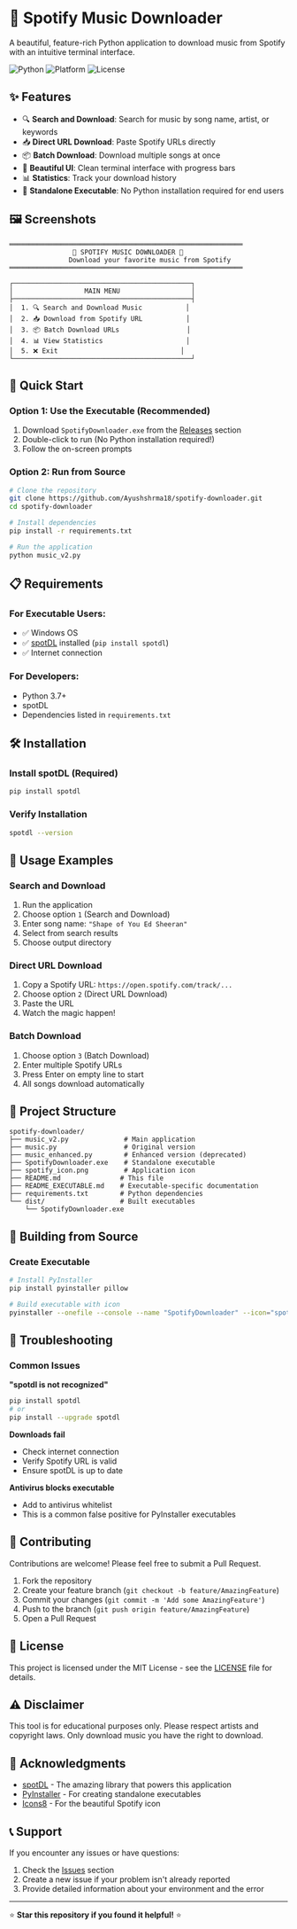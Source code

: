 # 🎵 Spotify Music Downloader

A beautiful, feature-rich Python application to download music from Spotify with an intuitive terminal interface.

![Python](https://img.shields.io/badge/python-v3.7+-blue.svg)
![Platform](https://img.shields.io/badge/platform-windows-green.svg)
![License](https://img.shields.io/badge/license-MIT-blue.svg)

## ✨ Features

- 🔍 **Search and Download**: Search for music by song name, artist, or keywords
- 📥 **Direct URL Download**: Paste Spotify URLs directly
- 📦 **Batch Download**: Download multiple songs at once
- 🎨 **Beautiful UI**: Clean terminal interface with progress bars
- 📊 **Statistics**: Track your download history
- 🚀 **Standalone Executable**: No Python installation required for end users

## 🖼️ Screenshots

```
═══════════════════════════════════════════════════════════
                🎵 SPOTIFY MUSIC DOWNLOADER 🎵
               Download your favorite music from Spotify
═══════════════════════════════════════════════════════════

┌─────────────────────────────────────────────┐
│                  MAIN MENU                  │
├─────────────────────────────────────────────┤
│  1. 🔍 Search and Download Music           │
│  2. 📥 Download from Spotify URL           │
│  3. 📦 Batch Download URLs                 │
│  4. 📊 View Statistics                     │
│  5. ❌ Exit                               │
└─────────────────────────────────────────────┘
```

## 🚀 Quick Start

### Option 1: Use the Executable (Recommended)
1. Download `SpotifyDownloader.exe` from the [Releases](../../releases) section
2. Double-click to run (No Python installation required!)
3. Follow the on-screen prompts

### Option 2: Run from Source
```bash
# Clone the repository
git clone https://github.com/Ayushshrma18/spotify-downloader.git
cd spotify-downloader

# Install dependencies
pip install -r requirements.txt

# Run the application
python music_v2.py
```

## 📋 Requirements

### For Executable Users:
- ✅ Windows OS
- ✅ [spotDL](https://github.com/spotDL/spotify-downloader) installed (`pip install spotdl`)
- ✅ Internet connection

### For Developers:
- Python 3.7+
- spotDL
- Dependencies listed in `requirements.txt`

## 🛠️ Installation

### Install spotDL (Required)
```bash
pip install spotdl
```

### Verify Installation
```bash
spotdl --version
```

## 🎯 Usage Examples

### Search and Download
1. Run the application
2. Choose option `1` (Search and Download)
3. Enter song name: `"Shape of You Ed Sheeran"`
4. Select from search results
5. Choose output directory

### Direct URL Download
1. Copy a Spotify URL: `https://open.spotify.com/track/...`
2. Choose option `2` (Direct URL Download)
3. Paste the URL
4. Watch the magic happen!

### Batch Download
1. Choose option `3` (Batch Download)
2. Enter multiple Spotify URLs
3. Press Enter on empty line to start
4. All songs download automatically

## 📁 Project Structure

```
spotify-downloader/
├── music_v2.py              # Main application
├── music.py                 # Original version
├── music_enhanced.py        # Enhanced version (deprecated)
├── SpotifyDownloader.exe    # Standalone executable
├── spotify_icon.png         # Application icon
├── README.md               # This file
├── README_EXECUTABLE.md    # Executable-specific documentation
├── requirements.txt        # Python dependencies
└── dist/                   # Built executables
    └── SpotifyDownloader.exe
```

## 🔧 Building from Source

### Create Executable
```bash
# Install PyInstaller
pip install pyinstaller pillow

# Build executable with icon
pyinstaller --onefile --console --name "SpotifyDownloader" --icon="spotify_icon.png" music_v2.py
```

## 🐛 Troubleshooting

### Common Issues

**"spotdl is not recognized"**
```bash
pip install spotdl
# or
pip install --upgrade spotdl
```

**Downloads fail**
- Check internet connection
- Verify Spotify URL is valid
- Ensure spotDL is up to date

**Antivirus blocks executable**
- Add to antivirus whitelist
- This is a common false positive for PyInstaller executables

## 🤝 Contributing

Contributions are welcome! Please feel free to submit a Pull Request.

1. Fork the repository
2. Create your feature branch (`git checkout -b feature/AmazingFeature`)
3. Commit your changes (`git commit -m 'Add some AmazingFeature'`)
4. Push to the branch (`git push origin feature/AmazingFeature`)
5. Open a Pull Request

## 📄 License

This project is licensed under the MIT License - see the [LICENSE](LICENSE) file for details.

## ⚠️ Disclaimer

This tool is for educational purposes only. Please respect artists and copyright laws. Only download music you have the right to download.

## 🙏 Acknowledgments

- [spotDL](https://github.com/spotDL/spotify-downloader) - The amazing library that powers this application
- [PyInstaller](https://www.pyinstaller.org/) - For creating standalone executables
- [Icons8](https://icons8.com/) - For the beautiful Spotify icon

## 📞 Support

If you encounter any issues or have questions:
1. Check the [Issues](../../issues) section
2. Create a new issue if your problem isn't already reported
3. Provide detailed information about your environment and the error

---

⭐ **Star this repository if you found it helpful!** ⭐
